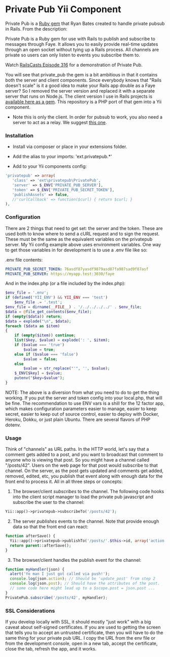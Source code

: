 # Private Pub Yii Component

Private Pub is a [Ruby gem](https://github.com/ryanb/private_pub) that Ryan Bates created to handle private pubsub in Rails. From the description:

Private Pub is a Ruby gem for use with Rails to publish and subscribe to messages through Faye. It allows you to easily provide real-time updates through an open socket without tying up a Rails process. All channels are private so users can only listen to events you subscribe them to.

Watch [RailsCasts Episode 316](http://railscasts.com/episodes/316-private-pub) for a demonstration of Private Pub.

You will see that private_pub the gem is a bit ambitious in that it contains both the server and client components. Since everybody knows that "Rails doesn't scale" is it a good idea to make your Rails app double as a Faye server? So I removed the server version and replaced it with a separate server that runs on Node.js. The client version I use in Rails projects is [available here as a gem](https://github.com/dfurber/private_pub_client). This repository is a PHP port of that gem into a Yii component.

* Note this is only the client. In order for pubsub to work, you also need a server to act as a relay. We suggest [this one](https://github.com/dfurber/privatepub_server).


### Installation

 * Install via composer or place in your extensions folder.

 * Add the alias to your imports: 'ext.privatepub.*'

 * Add to your Yii components config:
 
```php
'privatepub' => array(
   'class' => 'ext\privatepub\PrivatePub',
   'server' => $_ENV['PRIVATE_PUB_SERVER'],
   'token' => $_ENV['PRIVATE_PUB_SECRET_TOKEN'],
   'publishAssets' => false,
   //'curlCallback' => function($curl) { return $curl; }
),
```

### Configuration

There are 2 things that need to get set: the server and the token. These are used both to know where to send a cURL request and to sign the request. These must be the same as the equivalent variables on the privatepub server. My Yii config example above uses environment variables. One way to get those variables in for development is to use a .env file like so:

.env file contents:

```yaml
PRIVATE_PUB_SECRET_TOKEN: 76asdf87yasdf9879asd87fa987sad9f87asf
PRIVATE_PUB_SERVER: https://myapp.test:3030/faye
```

And in the index.php (or a file included by the index.php):

```php
$env_file = '.env';
if (defined('YII_ENV') && YII_ENV === 'test')
    $env_file .= '.test';
$env_file = dirname(__FILE__) . '/../../../../' . $env_file;
$data = @file_get_contents($env_file);
if (empty($data)) return;
$data = explode("\n", $data);
foreach ($data as $item)
{
    if (empty($item)) continue;
    list($key, $value) = explode(': ', $item);
    if ($value === 'true')
        $value = true;
    else if ($value === 'false')
        $value = false;
    else
        $value = str_replace("'", '', $value);
    $_ENV[$key] = $value;
    putenv("$key=$value");
} 
```

NOTE: The above is a diversion from what you need to do to get the thing working. If you put the server and token config into your local.php, that will be fine. The recommendation to use ENV vars is a shill for the 12 factor app, which makes configuration parameters easier to manage, easier to keep secret, easier to keep out of source control, easier to deploy with Docker, Heroku, Dokku, or just plain Ubuntu. There are several flavors of PHP dotenv.

### Usage

Think of "channels" as URL paths. In the HTTP world, let's say that a comment gets added to a post, and you want to broadcast that comment to anyone who is viewing that post. So you might have a channel called "/posts/42". Users on the web page for that post would subscribe to that channel. On the server, as the post gets updated and comments get added, removed, edited, etc, you publish that event along with enough data for the front end to process it. All in all three steps or concepts:

1. The browser/client *subscribes* to the channel. The following code hooks into the client script manager to load the private pub javascript and subscribe the user to the channel:

```php
Yii::app()->privatepub->subscribeTo('/posts/42');
```

2. The server *publishes* events to the channel. Note that provide enough data so that the front end can react:

```php
function afterSave() {
  Yii::app()->privatepub->publishTo('/posts/'.$this->id, array('action' => 'update_post', 'post' => $this->getAttributes()));
  return parent::afterSave();
}
```
        
3. The browser/client handles the publish event for the channel:

```javascript
function myHandler(json) {
  alert('Yo man I just got called via push!');
  console.log(json.action); // Should be 'update_post' from step 2
  console.log(json.post); // Should have the attributes of the post.
  // some code here might lead up to a $scope.post = json.post ...
}
PrivatePub.subscribe('/posts/42', myHandler);
```
        
### SSL Considerations

If you develop locally with SSL, it should mostly "just work" with a big caveat about self-signed certificates. If you are used to getting the screen that tells you to accept an untrusted certificate, then you will have to do the same thing for your private pub URL. I copy the URL from the env file or from the development console, open in a new tab, accept the certificate, close the tab, refresh the app, and it works.
